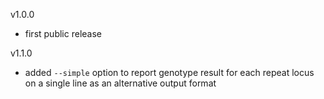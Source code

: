 v1.0.0

- first public release

v1.1.0
- added `--simple` option to report genotype result for each repeat locus on a single line as an alternative output format
